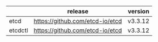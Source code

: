 | | release | version |
|---|---|---|
| etcd | https://github.com/etcd-io/etcd | v3.3.12 |
| etcdctl | https://github.com/etcd-io/etcd | v3.3.12 |

